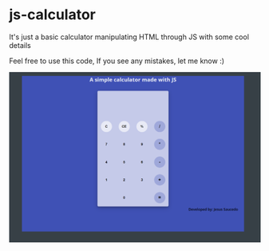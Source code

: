 # js-calculator

It's just a basic calculator manipulating HTML through JS with some cool details

Feel free to use this code,
If you see any mistakes, let me know :)

<img src="images/ss.PNG" alt="">
